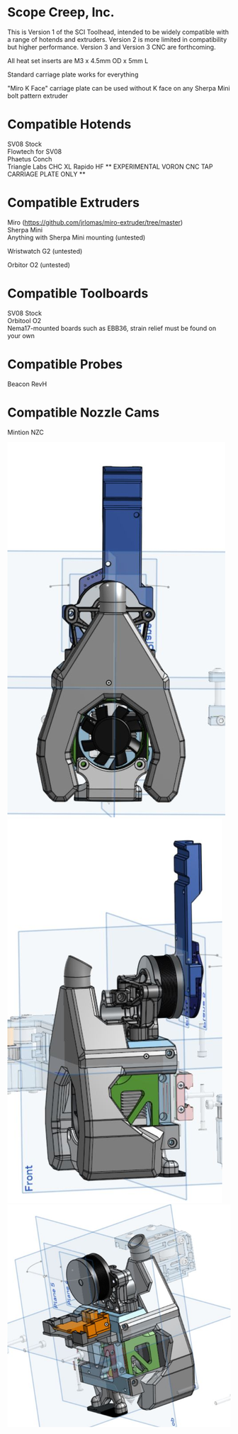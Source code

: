 # Scope Creep, Inc.

This is Version 1 of the SCI Toolhead, intended to be widely compatible with a range of hotends and extruders. Version 2 is more limited in compatibility but higher performance. Version 3 and Version 3 CNC are forthcoming. 

All heat set inserts are M3 x 4.5mm OD x 5mm L

Standard carriage plate works for everything  

"Miro K Face" carriage plate can be used without K face on any Sherpa Mini bolt pattern extruder

# Compatible Hotends
SV08 Stock  
Flowtech for SV08  
Phaetus Conch  
Triangle Labs CHC XL
Rapido HF ** EXPERIMENTAL VORON CNC TAP CARRIAGE PLATE ONLY **

# Compatible Extruders
Miro (https://github.com/jrlomas/miro-extruder/tree/master)  
Sherpa Mini  
Anything with Sherpa Mini mounting (untested)

Wristwatch G2 (untested)

Orbitor O2 (untested) 

# Compatible Toolboards
SV08 Stock  
Orbitool O2  
Nema17-mounted boards such as EBB36, strain relief must be found on your own

# Compatible Probes
Beacon RevH  

# Compatible Nozzle Cams
Mintion NZC  

![front view](https://github.com/shoeys-for-newey/SCI-Toolhead/blob/main/images/o2_shroud_front.JPG)
![side view](https://github.com/shoeys-for-newey/SCI-Toolhead/blob/main/images/O2_shroud_side.JPG)
![stock board](https://github.com/shoeys-for-newey/SCI-Toolhead/blob/main/images/board_stock.JPG)
